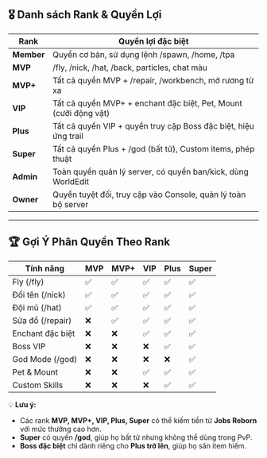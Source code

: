 
## 🎖 **Danh sách Rank & Quyền Lợi**
| **Rank**  | **Quyền lợi đặc biệt** |
|-----------|------------------|
| **Member** | Quyền cơ bản, sử dụng lệnh /spawn, /home, /tpa |
| **MVP** | /fly, /nick, /hat, /back, particles, chat màu |
| **MVP+** | Tất cả quyền MVP + /repair, /workbench, mở rương từ xa |
| **VIP** | Tất cả quyền MVP+ + enchant đặc biệt, Pet, Mount (cưỡi động vật) |
| **Plus** | Tất cả quyền VIP + quyền truy cập Boss đặc biệt, hiệu ứng trail |
| **Super** | Tất cả quyền Plus + /god (bất tử), Custom items, phép thuật |
| **Admin** | Toàn quyền quản lý server, có quyền ban/kick, dùng WorldEdit |
| **Owner** | Quyền tuyệt đối, truy cập vào Console, quản lý toàn bộ server |

---

## 🏆 **Gợi Ý Phân Quyền Theo Rank**
| **Tính năng** | **MVP** | **MVP+** | **VIP** | **Plus** | **Super** |
|--------------|--------|---------|------|------|------|
| Fly (/fly) | ✅ | ✅ | ✅ | ✅ | ✅ |
| Đổi tên (/nick) | ✅ | ✅ | ✅ | ✅ | ✅ |
| Đội mũ (/hat) | ✅ | ✅ | ✅ | ✅ | ✅ |
| Sửa đồ (/repair) | ❌ | ✅ | ✅ | ✅ | ✅ |
| Enchant đặc biệt | ❌ | ❌ | ✅ | ✅ | ✅ |
| Boss VIP | ❌ | ❌ | ❌ | ✅ | ✅ |
| God Mode (/god) | ❌ | ❌ | ❌ | ❌ | ✅ |
| Pet & Mount | ❌ | ❌ | ✅ | ✅ | ✅ |
| Custom Skills | ❌ | ❌ | ❌ | ✅ | ✅ |

💡 **Lưu ý:** 
- Các rank **MVP, MVP+, VIP, Plus, Super** có thể kiếm tiền từ **Jobs Reborn** với mức thưởng cao hơn.
- **Super** có quyền **/god**, giúp họ bất tử nhưng không thể dùng trong PvP.
- **Boss đặc biệt** chỉ dành riêng cho **Plus trở lên**, giúp họ săn item hiếm.
